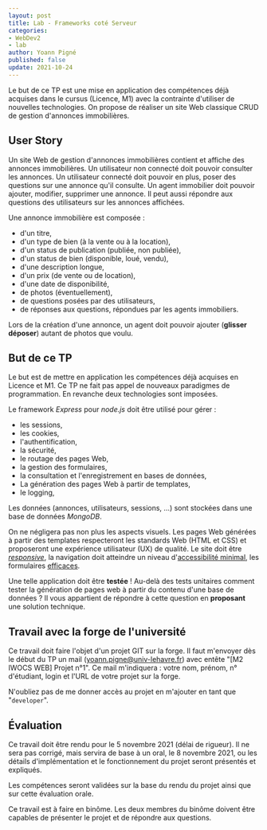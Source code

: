 ```yaml
---
layout: post
title: Lab - Frameworks coté Serveur
categories:
- WebDev2
- lab
author: Yoann Pigné
published: false
update: 2021-10-24
---
```


Le but de ce TP est une mise en application des compétences déjà acquises dans le cursus (Licence, M1) avec la contrainte d'utiliser de nouvelles technologies. On propose de réaliser un site Web classique CRUD de gestion d'annonces immobilières.

## User Story

Un site Web de gestion d'annonces immobilières contient et affiche des annonces immobilières. Un utilisateur non connecté doit pouvoir consulter les annonces. Un utilisateur connecté doit pouvoir en plus, poser des questions sur une annonce qu'il consulte. Un agent immobilier doit pouvoir ajouter, modifier, supprimer une annonce. Il peut aussi répondre aux questions des utilisateurs sur les annonces affichées.

Une annonce immobilière est composée :

- d'un titre,
- d'un type de bien (à la vente ou à la location),
- d'un status de publication (publiée, non publiée),
- d'un status de bien (disponible, loué, vendu),
- d'une description longue,
- d'un prix (de vente ou de location),
- d'une date de disponibilité,
- de photos (éventuellement),
- de questions posées par des utilisateurs,
- de réponses aux questions, répondues par les agents immobiliers.

Lors de la création d'une annonce, un agent doit pouvoir ajouter (**glisser déposer**) autant de photos que voulu.

## But de ce TP

Le but est de mettre en application les compétences déjà acquises en Licence et M1. Ce TP ne fait pas appel de nouveaux paradigmes de programmation. En revanche deux technologies sont imposées.

Le framework *Express* pour *node.js* doit être utilisé pour gérer :

- les sessions,
- les cookies,
- l'authentification,
- la sécurité,
- le routage des pages Web,
- la gestion des formulaires,
- la consultation et l'enregistrement en bases de données,
- La génération des pages Web à partir de templates,
- le logging,

Les données (annonces, utilisateurs, sessions, ...) sont stockées dans une base de données *MongoDB*.

On ne négligera pas non plus les aspects visuels. Les pages Web générées à partir des templates respecteront les standards Web (HTML et CSS) et proposeront une expérience utilisateur (UX) de qualité. Le site doit être [*responsive*](https://en.wikipedia.org/wiki/Responsive_web_design), la navigation doit atteindre un niveau d'[accessibilité minimal](https://fr.wikipedia.org/wiki/Accessibilit%C3%A9_du_web), les formulaires [efficaces](https://uxplanet.org/designing-more-efficient-forms-structure-inputs-labels-and-actions-e3a47007114f).

Une telle application doit être **testée** ! Au-delà des tests unitaires comment tester la génération de pages web à partir du contenu d'une base de données ? Il vous appartient de répondre à cette question en **proposant** une solution technique.

## Travail avec la forge de l'université

Ce travail doit faire l'objet d'un projet GIT sur la forge. Il faut m'envoyer dès le début du TP un mail (yoann.pigne@univ-lehavre.fr) avec entête "[M2 IWOCS WEB] Projet n°1". Ce mail m'indiquera : votre nom, prénom, n° d'étudiant, login et l'URL de votre projet sur la forge.

N'oubliez pas de me donner accès au projet en m'ajouter en tant que "`developer`".

## Évaluation

Ce travail doit être rendu pour le 5 novembre 2021 (délai de rigueur). Il ne sera pas corrigé, mais servira de base à un oral, le 8 novembre 2021, ou les détails d'implémentation et le fonctionnement du projet seront présentés et expliqués.

Les compétences seront validées sur la base du rendu du projet ainsi que sur cette évaluation orale.

Ce travail est à faire en binôme. Les deux membres du binôme doivent être capables de présenter le projet et de répondre aux questions.